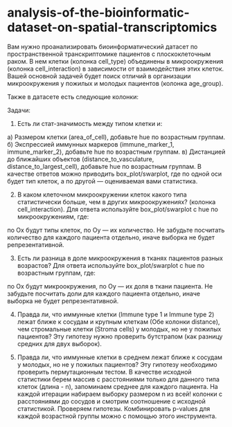 # analysis-of-the-bioinformatic-dataset-on-spatial-transcriptomics
Вам нужно проанализировать биоинформатический датасет по пространственной транскриптомике  пациентов с плоскоклеточным раком. В нем клетки (колонка cell_type) объединены в микроокружения (колонка cell_interaction) в зависимости от взаимодействия этих клеток. Вашей основной задачей будет поиск отличий в организации микроокружения у пожилых и молодых пациентов (колонка age_group).

Также в датасете есть следующие колонки:


Задачи:
1) Есть ли стат-значимость между типом клетки и:

а) Размером клетки (area_of_cell), добавьте hue по возрастным группам.
б) Экспрессией иммунных маркеров (immune_marker_1, immune_marker_2), добавьте hue по возрастным группам.
в) Дистанцией до ближайших объектов (distance_to_vasculature, distance_to_largest_cell), добавьте hue по возрастным группам.
В качестве ответов можно приводить box_plot/swarplot, где по одной оси будет тип клеток, а по другой — оцениваемая вами статистика.

2) В каком клеточном микроокружении клеток какого типа статистически больше, чем в других микроокружениях? (колонка cell_interaction). Для ответа используйте box_plot/swarplot с hue по микроокружениям, где:

по Ох будут типы клеток,
по Оу — их количество.
Не забудьте посчитать количество для каждого пациента отдельно, иначе выборка не будет репрезентативной.

3) Есть ли разница в доле микроокружения в тканях пациентов разных возрастов? Для ответа используйте box_plot/swarplot с hue по возрастным группам, где:

по Ох будут микроокружения,
по Оу — их доля в ткани пациента.
Не забудьте посчитать доли для каждого пациента отдельно, иначе выборка не будет репрезентативной.

4) Правда ли, что иммунные клетки (Immune type 1 и Immune type 2) лежат ближе к сосудам и крупным клеткам (Обе колонки distance), чем стромальные клетки (Stroma cells) у молодых, но не у пожилых пациентов? Эту гипотезу нужно проверить бутстрапом (как разницу средних для двух выборок).

5) Правда ли, что иммунные клетки в среднем лежат ближе к сосудам у молодых, но не у пожилых пациентов? Эту гипотезу необходимо проверить пермутационным тестом. В качестве исходной статистики берем массив с расстояниями только для данного типа клеток (длина - n), запоминаем среднее для каждого пациента. На каждой итерации набираем выборку размером n из всей! колонки с расстояниями до сосудов и смотрим соотношение с исходной статистикой. Проверяем гипотезы. Комбинировать p-values для каждой возрастной группы можно с помощью этого инструмента.
